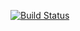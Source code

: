 
[![Build Status](https://dev.azure.com/philipcmail/Space%20Game%20-%20web%20-%20Workflow/_apis/build/status/mslearn-tailspin-spacegame-web?branchName=master)](https://dev.azure.com/philipcmail/Space%20Game%20-%20web%20-%20Workflow/_build/latest?definitionId=2&branchName=master)
